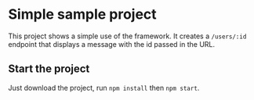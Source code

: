 # Simple sample project

This project shows a simple use of the framework. It creates a `/users/:id` endpoint
that displays a message with the id passed in the URL.

## Start the project

Just download the project, run `npm install` then `npm start`.
